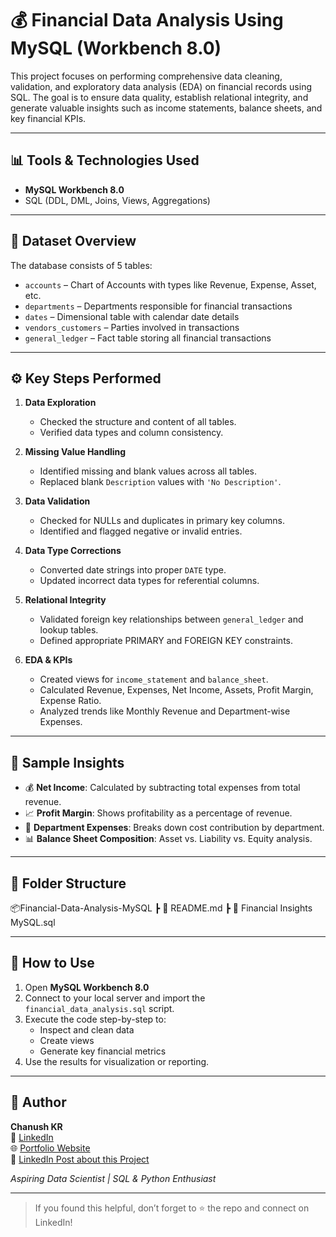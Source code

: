 # 💰 Financial Data Analysis Using MySQL (Workbench 8.0)

This project focuses on performing comprehensive data cleaning, validation, and exploratory data analysis (EDA) on financial records using SQL. The goal is to ensure data quality, establish relational integrity, and generate valuable insights such as income statements, balance sheets, and key financial KPIs.

---

## 📊 Tools & Technologies Used

- **MySQL Workbench 8.0**
- SQL (DDL, DML, Joins, Views, Aggregations)

---

## 📂 Dataset Overview

The database consists of 5 tables:

- `accounts` – Chart of Accounts with types like Revenue, Expense, Asset, etc.
- `departments` – Departments responsible for financial transactions
- `dates` – Dimensional table with calendar date details
- `vendors_customers` – Parties involved in transactions
- `general_ledger` – Fact table storing all financial transactions

---

## ⚙️ Key Steps Performed

1. **Data Exploration**
   - Checked the structure and content of all tables.
   - Verified data types and column consistency.

2. **Missing Value Handling**
   - Identified missing and blank values across all tables.
   - Replaced blank `Description` values with `'No Description'`.

3. **Data Validation**
   - Checked for NULLs and duplicates in primary key columns.
   - Identified and flagged negative or invalid entries.

4. **Data Type Corrections**
   - Converted date strings into proper `DATE` type.
   - Updated incorrect data types for referential columns.

5. **Relational Integrity**
   - Validated foreign key relationships between `general_ledger` and lookup tables.
   - Defined appropriate PRIMARY and FOREIGN KEY constraints.

6. **EDA & KPIs**
   - Created views for `income_statement` and `balance_sheet`.
   - Calculated Revenue, Expenses, Net Income, Assets, Profit Margin, Expense Ratio.
   - Analyzed trends like Monthly Revenue and Department-wise Expenses.

---

## 📌 Sample Insights

- 💰 **Net Income**: Calculated by subtracting total expenses from total revenue.
- 📈 **Profit Margin**: Shows profitability as a percentage of revenue.
- 🏢 **Department Expenses**: Breaks down cost contribution by department.
- 📊 **Balance Sheet Composition**: Asset vs. Liability vs. Equity analysis.

---

## 📁 Folder Structure

📦Financial-Data-Analysis-MySQL
┣ 📄 README.md
┣ 📄 Financial Insights MySQL.sql

---

## 📎 How to Use

1. Open **MySQL Workbench 8.0**
2. Connect to your local server and import the `financial_data_analysis.sql` script.
3. Execute the code step-by-step to:
   - Inspect and clean data
   - Create views
   - Generate key financial metrics
4. Use the results for visualization or reporting.

---

## 🔗 Author

**Chanush KR**  
🔗 [LinkedIn](https://www.linkedin.com/in/chanush-kr)  
🌐 [Portfolio Website](https://sites.google.com/view/chanushkr/home)  
📌 [LinkedIn Post about this Project](https://www.linkedin.com/posts/chanush-kr_sql-datacleaning-financialanalysis-activity-7354370474748862464--oxt?utm_source=share&utm_medium=member_desktop&rcm=ACoAAD0Tw64BmW6pg1qf8-1ow9qOM-2tCEyFJRw)

_Aspiring Data Scientist | SQL & Python Enthusiast_

---

> If you found this helpful, don’t forget to ⭐️ the repo and connect on LinkedIn!
